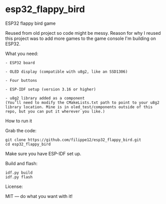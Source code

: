 # esp32_flappy_bird
ESP32 flappy bird game

Reused from old project so code might be messy. Reason for why I reused this project was to add more games to the game console I'm building on ESP32.


What you need:

    - ESP32 board

    - OLED display (compatible with u8g2, like an SSD1306)

    - Four buttons

    - ESP-IDF setup (version 3.16 or higher)

    - u8g2 library added as a component
    (You’ll need to modify the CMakeLists.txt path to point to your u8g2 library location. Mine is in oled_test/components outside of this repo, but you can put it wherever you like.)


How to run it

Grab the code:

    git clone https://github.com/filippe12/esp32_flappy_bird.git
    cd esp32_flappy_bird

Make sure you have ESP-IDF set up.

Build and flash:

    idf.py build
    idf.py flash


License:

MIT — do what you want with it!
